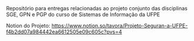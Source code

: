 Repositório para entregas relacionadas ao projeto conjunto das disciplinas SGE, GPN e PGP do curso de Sistemas de Informação da UFPE

Notion do Projeto: https://www.notion.so/tavora/Projeto-Seguran-a-UFPE-f4b2dd07a984442ea6612505e09c605c?pvs=4
